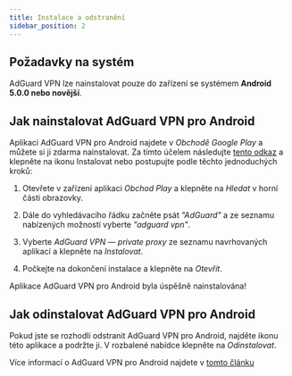 ```yaml
---
title: Instalace a odstranění
sidebar_position: 2
---
```


## Požadavky na systém

AdGuard VPN lze nainstalovat pouze do zařízení se systémem **Android 5.0.0 nebo novější**.

## Jak nainstalovat AdGuard VPN pro Android

Aplikaci AdGuard VPN pro Android najdete v *Obchodě Google Play* a můžete si ji zdarma nainstalovat. Za tímto účelem následujte [tento odkaz](https://play.google.com/store/apps/details?id=com.adguard.vpn) a klepněte na ikonu Instalovat nebo postupujte podle těchto jednoduchých kroků:

1. Otevřete v zařízení aplikaci *Obchod Play* a klepněte na *Hledat* v horní části obrazovky.

2. Dále do vyhledávacího řádku začněte psát *"AdGuard"* a ze seznamu nabízených možností vyberte *"adguard vpn"*.

3. Vyberte *AdGuard VPN — private proxy* ze seznamu navrhovaných aplikací a klepněte na *Instalovat*.

4. Počkejte na dokončení instalace a klepněte na *Otevřít*.

Aplikace AdGuard VPN pro Android byla úspěšně nainstalována!

## Jak odinstalovat AdGuard VPN pro Android

Pokud jste se rozhodli odstranit AdGuard VPN pro Android, najděte ikonu této aplikace a podržte ji. V rozbalené nabídce klepněte na *Odinstalovat*.

Více informací o AdGuard VPN pro Android najdete v [tomto článku](overview.md)
